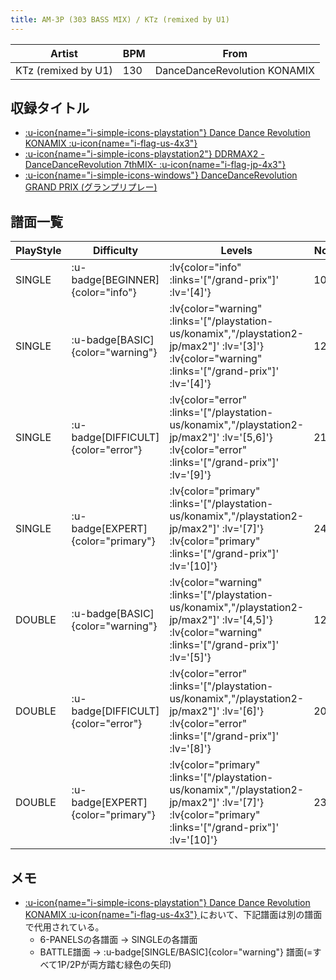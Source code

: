 ```yaml
---
title: AM-3P (303 BASS MIX) / KTz (remixed by U1)
---
```


|Artist|BPM|From|
|------|---|----|
|KTz (remixed by U1)|130|DanceDanceRevolution KONAMIX|

## 収録タイトル

- [ :u-icon{name="i-simple-icons-playstation"} Dance Dance Revolution KONAMIX :u-icon{name="i-flag-us-4x3"} ](/playstation-us/konamix)
- [ :u-icon{name="i-simple-icons-playstation2"} DDRMAX2 -DanceDanceRevolution 7thMIX- :u-icon{name="i-flag-jp-4x3"} ](/playstation2-jp/max2)
- [ :u-icon{name="i-simple-icons-windows"} DanceDanceRevolution GRAND PRIX (グランプリプレー)](/grand-prix)

## 譜面一覧

|PlayStyle|Difficulty|Levels|Notes|Movie|
|---------|----------|------|-----|-----|
|SINGLE| :u-badge[BEGINNER]{color="info"} | :lv{color="info" :links='["/grand-prix"]' :lv='[4]'} |101/0||
|SINGLE| :u-badge[BASIC]{color="warning"} | :lv{color="warning" :links='["/playstation-us/konamix","/playstation2-jp/max2"]' :lv='[3]'}  :lv{color="warning" :links='["/grand-prix"]' :lv='[4]'} |128/0||
|SINGLE| :u-badge[DIFFICULT]{color="error"} | :lv{color="error" :links='["/playstation-us/konamix","/playstation2-jp/max2"]' :lv='[5,6]'}  :lv{color="error" :links='["/grand-prix"]' :lv='[9]'} |217/0||
|SINGLE| :u-badge[EXPERT]{color="primary"} | :lv{color="primary" :links='["/playstation-us/konamix","/playstation2-jp/max2"]' :lv='[7]'}  :lv{color="primary" :links='["/grand-prix"]' :lv='[10]'} |242/0||
|DOUBLE| :u-badge[BASIC]{color="warning"} | :lv{color="warning" :links='["/playstation-us/konamix","/playstation2-jp/max2"]' :lv='[4,5]'}  :lv{color="warning" :links='["/grand-prix"]' :lv='[5]'} |123/0||
|DOUBLE| :u-badge[DIFFICULT]{color="error"} | :lv{color="error" :links='["/playstation-us/konamix","/playstation2-jp/max2"]' :lv='[6]'}  :lv{color="error" :links='["/grand-prix"]' :lv='[8]'} |204/0||
|DOUBLE| :u-badge[EXPERT]{color="primary"} | :lv{color="primary" :links='["/playstation-us/konamix","/playstation2-jp/max2"]' :lv='[7]'}  :lv{color="primary" :links='["/grand-prix"]' :lv='[10]'} |233/0||

## メモ

- [ :u-icon{name="i-simple-icons-playstation"} Dance Dance Revolution KONAMIX :u-icon{name="i-flag-us-4x3"} ](/playstation-us/konamix)において、下記譜面は別の譜面で代用されている。
  - 6-PANELSの各譜面 → SINGLEの各譜面
  - BATTLE譜面 → :u-badge[SINGLE/BASIC]{color="warning"} 譜面(=すべて1P/2Pが両方踏む緑色の矢印)
